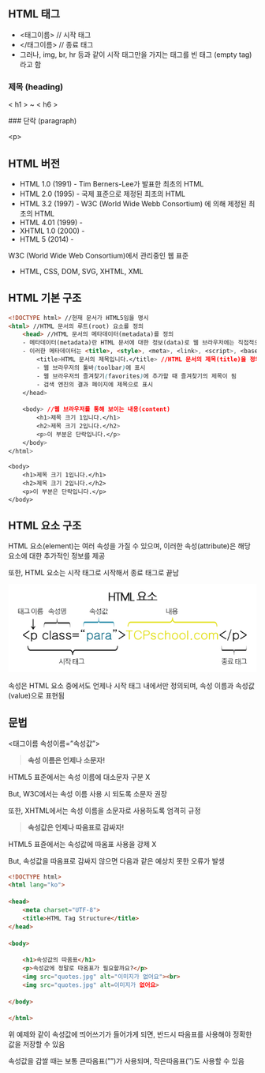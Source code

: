 ## HTML 태그

- <태그이름> // 시작 태그
- </태그이름> // 종료 태그
- 그러나, img, br, hr 등과 같이 시작 태그만을 가지는 태그를 빈 태그 (empty tag)라고 함
### 제목 (heading)
<p>&lt; h1 &gt; ~ &lt; h6 &gt;</p>
### 단락 (paragraph)
<p>&lt;p&gt;</p>

## HTML 버전

- HTML 1.0 (1991) - Tim Berners-Lee가 발표한 최초의 HTML
- HTML 2.0 (1995) - 국제 표준으로 제정된 최초의 HTML
- HTML 3.2 (1997) - W3C (World Wide Webb Consortium) 에 의해 제정된 최초의 HTML
- HTML 4.01 (1999) - <!DOCTYPE HTML PUBLIC "-//W3C//DTD HTML 4.01//EN"
"[http://www.w3.org/TR/html4/strict.dtd](http://www.w3.org/TR/html4/strict.dtd)">
- XHTML 1.0 (2000) - <!DOCTYPE html PUBLIC "-//W3C//DTD XHTML 1.0 Strict//EN"
"[http://www.w3.org/TR/xhtml1/DTD/xhtml1-strict.dtd](http://www.w3.org/TR/xhtml1/DTD/xhtml1-strict.dtd)">
- HTML 5 (2014) - <!DOCTYPE html>

W3C (World Wide Web Consortium)에서 관리중인 웹 표준

- HTML, CSS, DOM, SVG, XHTML, XML

## HTML 기본 구조

```html
<!DOCTYPE html> //현재 문서가 HTML5임을 명시
<html> //HTML 문서의 루트(root) 요소를 정의
	<head> //HTML 문서의 메타데이터(metadata)를 정의
    - 메타데이터(metadata)란 HTML 문서에 대한 정보(data)로 웹 브라우저에는 직접적으로 표현되지 않는 정보를 의미
    - 이러한 메타데이터는 <title>, <style>, <meta>, <link>, <script>, <base>태그 등을 이용하여 표현
		<title>HTML 문서의 제목입니다.</title> //HTML 문서의 제목(title)을 정의
		- 웹 브라우저의 툴바(toolbar)에 표시
		- 웹 브라우저의 즐겨찾기(favorites)에 추가할 때 즐겨찾기의 제목이 됨
		- 검색 엔진의 결과 페이지에 제목으로 표시
	</head>

	<body> //웹 브라우저를 통해 보이는 내용(content)
		<h1>제목 크기 1입니다.</h1>
		<h2>제목 크기 2입니다.</h2>
		<p>이 부분은 단락입니다.</p>
	</body>
</html>
```

<html>
	<head>
		<title>HTML 문서의 제목입니다.</title>
	</head>

	<body> 
		<h1>제목 크기 1입니다.</h1>
		<h2>제목 크기 2입니다.</h2>
		<p>이 부분은 단락입니다.</p>
	</body>
</html>

## HTML 요소 구조

HTML 요소(element)는 여러 속성을 가질 수 있으며, 이러한 속성(attribute)은 해당 요소에 대한 추가적인 정보를 제공

또한, HTML 요소는 시작 태그로 시작해서 종료 태그로 끝남

![Untitled](Untitled.png)

속성은 HTML 요소 중에서도 언제나 시작 태그 내에서만 정의되며, 속성 이름과 속성값(value)으로 표현됨

## 문법

<태그이름 속성이름=”속성값”>

> **속성 이름은 언제나 소문자!**

HTML5 표준에서는 속성 이름에 대소문자 구분 X

But, W3C에서는 속성 이름 사용 시 되도록 소문자 권장

또한, XHTML에서는 속성 이름을 소문자로 사용하도록 엄격히 규정

> **속성값은 언제나 따옴표로 감싸자!**

HTML5 표쥰에서는 속성값에 따옴표 사용을 강제 X

But, 속성값을 따옴표로 감싸지 않으면 다음과 같은 예상치 못한 오류가 발생

```html
<!DOCTYPE html>
<html lang="ko">

<head>
	<meta charset="UTF-8">
	<title>HTML Tag Structure</title>
</head>

<body>

	<h1>속성값의 따옴표</h1>
	<p>속성값에 정말로 따옴표가 필요할까요?</p>
	<img src="quotes.jpg" alt="이미지가 없어요"><br>
	<img src="quotes.jpg" alt=이미지가 없어요>
	
</body>

</html>
```

위 예제와 같이 속성값에 띄어쓰기가 들어가게 되면, 반드시 따옴표를 사용해야 정확한 값을 저장할 수 있음

속성값을 감쌀 때는 보통 큰따옴표(””)가 사용되며, 작은따옴표(’’)도 사용할 수 있음
